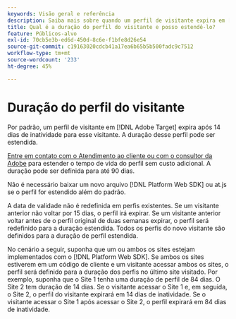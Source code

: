 ```yaml
---
keywords: Visão geral e referência
description: Saiba mais sobre quando um perfil de visitante expira em [!DNL Adobe Target].
title: Qual é a duração do perfil do visitante e posso estendê-lo?
feature: Públicos-alvo
exl-id: 70cb5e3b-ed6d-450d-8c6e-f1bfe8d26e54
source-git-commit: c19163020cdcb41a17ea6b65b5b500fadc9c7512
workflow-type: tm+mt
source-wordcount: '233'
ht-degree: 45%

---
```


# Duração do perfil do visitante

Por padrão, um perfil de visitante em [!DNL Adobe Target] expira após 14 dias de inatividade para esse visitante. A duração desse perfil pode ser estendida.

[Entre em contato com o Atendimento ao cliente ou com o consultor da Adobe](/help/cmp-resources-and-contact-information.md#reference_ACA3391A00EF467B87930A450050077C) para estender o tempo de vida do perfil sem custo adicional. A duração pode ser definida para até 90 dias.

Não é necessário baixar um novo arquivo [!DNL Platform Web SDK] ou at.js se o perfil for estendido além do padrão.

A data de validade não é redefinida em perfis existentes. Se um visitante anterior não voltar por 15 dias, o perfil irá expirar. Se um visitante anterior voltar antes de o perfil original de duas semanas expirar, o perfil será redefinido para a duração estendida. Todos os perfis do novo visitante são definidos para a duração de perfil estendida.

No cenário a seguir, suponha que um ou ambos os sites estejam implementados com o [!DNL Platform Web SDK]. Se ambos os sites estiverem em um código de cliente e um visitante acessar ambos os sites, o perfil será definido para a duração dos perfis no último site visitado. Por exemplo, suponha que o Site 1 tenha uma duração de perfil de 84 dias. O Site 2 tem duração de 14 dias. Se o visitante acessar o Site 1 e, em seguida, o Site 2, o perfil do visitante expirará em 14 dias de inatividade. Se o visitante acessar o Site 1 após acessar o Site 2, o perfil expirará em 84 dias de inatividade.
